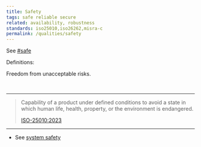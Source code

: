 ```yaml
---
title: Safety
tags: safe reliable secure
related: availability, robustness
standards: iso25010,iso26262,misra-c
permalink: /qualities/safety
---
```


See [#safe](/tag-safe)

Definitions:

<div class="arc42-help" markdown="1">

Freedom from unacceptable risks.

</div><br>

<hr class="with-no-margin"/>


>Capability of a product under defined conditions to avoid a state in which human life, health, property, or the environment is endangered.
>
>[ISO-25010:2023](/references/#iso-25010-2023)

<hr class="with-no-margin"/>

* See [system safety](https://en.wikipedia.org/wiki/Software_system_safety)
